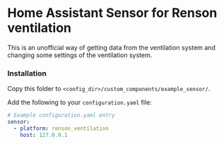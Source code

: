
# Home Assistant Sensor for Renson ventilation

This is an unofficial way of getting data from the ventilation system and changing some settings of the ventilation system.

### Installation

Copy this folder to `<config_dir>/custom_components/example_sensor/`.

Add the following to your `configuration.yaml` file:

```yaml
# Example configuration.yaml entry
sensor:
  - platform: renson_ventilation
    host: 127.0.0.1
```
